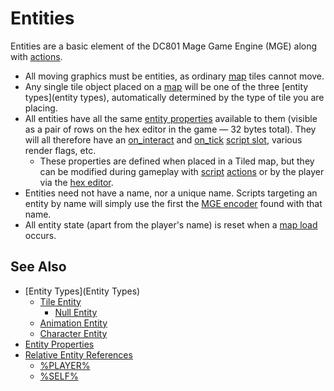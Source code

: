 # Entities

Entities are a basic element of the DC801 Mage Game Engine (MGE) along with [actions](actions).

- All moving graphics must be entities, as ordinary [map](maps) tiles cannot move.
- Any single tile object placed on a [map](maps) will be one of the three [entity types](entity types), automatically determined by the type of tile you are placing.
- All entities have all the same [entity properties](entity_properties) available to them (visible as a pair of rows on the hex editor in the game — 32 bytes total). They will all therefore have an [on_interact](scripts/on_interact) and [on_tick](scripts/on_tick) [script slot](scripts/script_slots), various render flags, etc.
	- These properties are defined when placed in a Tiled map, but they can be modified during gameplay with [script](scripts) [actions](actions) or by the player via the [hex editor](hardware/hex_editor).
- Entities need not have a name, nor a unique name. Scripts targeting an entity by name will simply use the first the [MGE encoder](encoder/mge_encoder) found with that name.
- All entity state (apart from the player's name) is reset when a [map load](maps/map_loads) occurs.
## See Also

- [Entity Types](Entity Types)
	- [Tile Entity](entities/tile_entity)
		- [Null Entity](entities/null_entity)
	- [Animation Entity](entities/animation_entity)
	- [Character Entity](entities/character_entity)
- [Entity Properties](entities/entity_properties)
- [Relative Entity References](entities/relative_entity_references)
	- [%PLAYER%](entities/_PLAYER_)
	- [%SELF%](entities/_SELF_)

